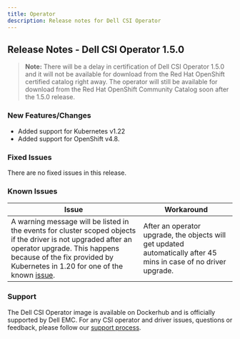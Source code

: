 ```yaml
---
title: Operator
description: Release notes for Dell CSI Operator
---
```


## Release Notes - Dell CSI Operator 1.5.0

>**Note:** There will be a delay in certification of Dell CSI Operator 1.5.0 and it will not be available for download from the Red Hat OpenShift certified catalog right away. The operator will still be available for download from the Red Hat OpenShift Community Catalog soon after the 1.5.0 release.

### New Features/Changes

- Added support for Kubernetes v1.22
- Added support for OpenShift v4.8.

### Fixed Issues
There are no fixed issues in this release.

### Known Issues
| Issue | Workaround |
|-------|------------|
| A warning message will be listed in the events for cluster scoped objects if the driver is not upgraded after an operator upgrade. This happens because of the fix provided by Kubernetes in 1.20 for one of the known [issue](https://github.com/kubernetes/kubernetes/issues/65200). | After an operator upgrade, the objects will get updated automatically after 45 mins in case of no driver upgrade. |

### Support
The Dell CSI Operator image is available on Dockerhub and is officially supported by Dell EMC.
For any CSI operator and driver issues, questions or feedback, please follow our [support process](../../../support/).
